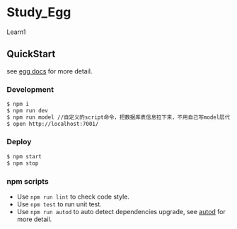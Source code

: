 # Study_Egg

Learn1

## QuickStart

<!-- add docs here for user -->

see [egg docs][egg] for more detail.

### Development

```bash
$ npm i
$ npm run dev
$ npm run model //自定义的script命令，把数据库表信息拉下来，不用自己写model层代码；
$ open http://localhost:7001/
```

### Deploy

```bash
$ npm start
$ npm stop
```

### npm scripts

- Use `npm run lint` to check code style.
- Use `npm test` to run unit test.
- Use `npm run autod` to auto detect dependencies upgrade, see [autod](https://www.npmjs.com/package/autod) for more detail.


[egg]: https://eggjs.org
